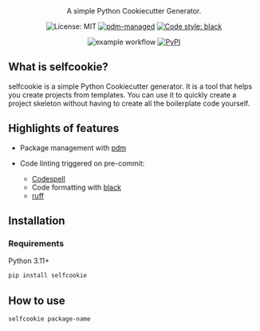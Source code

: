 <div align="center">
A simple Python Cookiecutter Generator.

![License: MIT](https://img.shields.io/github/license/KindOS-Forge/selfcookie?style=for-the-badge&color=%23007ec6)
[![pdm-managed](https://img.shields.io/badge/pdm-managed-blueviolet?style=for-the-badge)](https://pdm.fming.dev)
[![Code style: black](https://img.shields.io/badge/code%20style-black-000000.svg?style=for-the-badge)](https://github.com/ambv/black)


![example workflow](https://github.com/KindOS-Forge/selfcookie/actions/workflows/workflow.yaml/badge.svg)
[![PyPI](https://img.shields.io/pypi/v/selfcookie?logo=python&logoColor=%23cccccc)](https://pypi.org/project/selfcookie)

</div>

## What is selfcookie?

selfcookie is a simple Python Cookiecutter generator. It is a tool that helps you create projects from templates. You can use it to quickly create a project skeleton without having to create all the boilerplate code yourself.

## Highlights of features

- Package management with [pdm](https://pdm.fming.dev)

- Code linting triggered on pre-commit:
    - [Codespell](https://github.com/codespell-project/codespell)
    - Code formatting with [black](https://github.com/psf/black)
    - [ruff](https://beta.ruff.rs/docs/)


## Installation

### Requirements
Python 3.11+

```bash
pip install selfcookie
```

## How to use

```sh
selfcookie package-name
```
